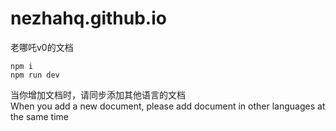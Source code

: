# nezhahq.github.io

老哪吒v0的文档

```shell
npm i
npm run dev
```

当你增加文档时，请同步添加其他语言的文档  
When you add a new document, please add document in other languages at the same time  
